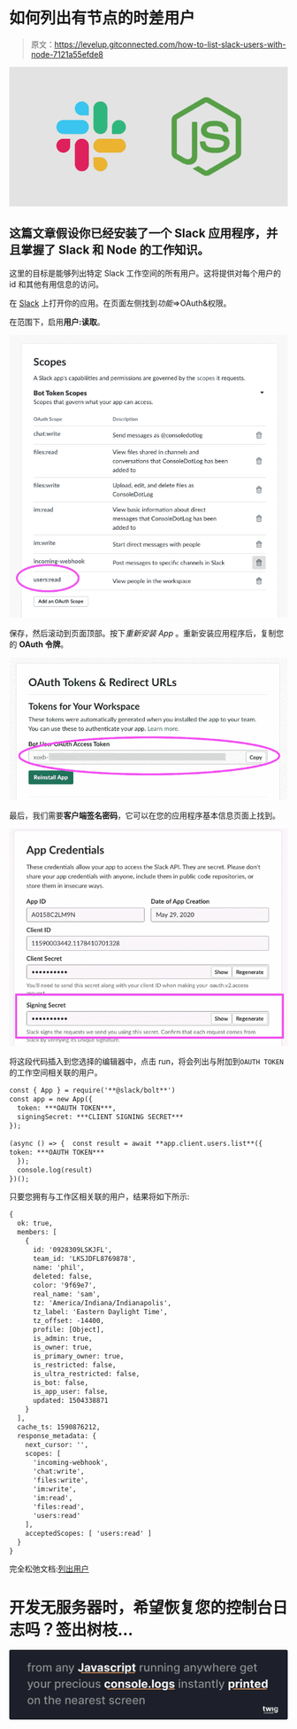 # 如何列出有节点的时差用户

> 原文：<https://levelup.gitconnected.com/how-to-list-slack-users-with-node-7121a55efde8>

![](img/7207c3f834d1119811bad1e06d7fd335.png)

## 这篇文章假设你已经安装了一个 Slack 应用程序，并且掌握了 Slack 和 Node 的工作知识。

这里的目标是能够列出特定 Slack 工作空间的所有用户。这将提供对每个用户的 id 和其他有用信息的访问。

在 [Slack](https://slack.com) 上打开你的应用。在页面左侧找到*功能*=>OAuth&权限。

在范围下，启用**用户:读取**。

![](img/8f7be8541d519c14dec2deea7aaeaa8a.png)

保存，然后滚动到页面顶部。按下*重新安装 App* 。重新安装应用程序后，复制您的 **OAuth 令牌**。

![](img/676b53e889d75b1ecd844513acaac39a.png)

最后，我们需要**客户端签名密码**，它可以在您的应用程序基本信息页面上找到。

![](img/ebf57507f7a3fd33b38f631ad75b7e31.png)

将这段代码插入到您选择的编辑器中，点击 run，将会列出与附加到`OAUTH TOKEN`的工作空间相关联的用户。

```
const { App } = require('**@slack/bolt**')
const app = new App({
  token: ***OAUTH TOKEN***,
  signingSecret: ***CLIENT SIGNING SECRET***
});

(async () => {  const result = await **app.client.users.list**({
token: ***OAUTH TOKEN***
  });
  console.log(result)
})();
```

只要您拥有与工作区相关联的用户，结果将如下所示:

```
{
  ok: true,
  members: [
    {
      id: '0928309LSKJFL',
      team_id: 'LKSJDFL8769878',
      name: 'phil',
      deleted: false,
      color: '9f69e7',
      real_name: 'sam',
      tz: 'America/Indiana/Indianapolis',
      tz_label: 'Eastern Daylight Time',
      tz_offset: -14400,
      profile: [Object],
      is_admin: true,
      is_owner: true,
      is_primary_owner: true,
      is_restricted: false,
      is_ultra_restricted: false,
      is_bot: false,
      is_app_user: false,
      updated: 1504338871
    }
  ],
  cache_ts: 1590876212,
  response_metadata: {
    next_cursor: '',
    scopes: [
      'incoming-webhook',
      'chat:write',
      'files:write',
      'im:write',
      'im:read',
      'files:read',
      'users:read'
    ],
    acceptedScopes: [ 'users:read' ]
  }
}
```

完全松弛文档:[列出用户](https://api.slack.com/methods/users.list)

# 开发无服务器时，希望恢复您的控制台日志吗？签出树枝…

[![](img/36a4b9f9e789e19a238bbaa9a45b7975.png)](https://www.twig.im/)